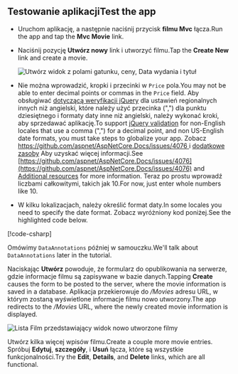 
## <a name="test-the-app"></a><span data-ttu-id="d32d6-101">Testowanie aplikacji</span><span class="sxs-lookup"><span data-stu-id="d32d6-101">Test the app</span></span>

* <span data-ttu-id="d32d6-102">Uruchom aplikację, a następnie naciśnij przycisk **filmu Mvc** łącza.</span><span class="sxs-lookup"><span data-stu-id="d32d6-102">Run the app and tap the **Mvc Movie** link.</span></span>
* <span data-ttu-id="d32d6-103">Naciśnij pozycję **Utwórz nowy** link i utworzyć filmu.</span><span class="sxs-lookup"><span data-stu-id="d32d6-103">Tap the **Create New** link and create a movie.</span></span>

  ![Utwórz widok z polami gatunku, ceny, Data wydania i tytuł](~/tutorials/first-mvc-app/adding-model/_static/movies.png)

* <span data-ttu-id="d32d6-105">Nie można wprowadzić, kropki i przecinki w `Price` pola.</span><span class="sxs-lookup"><span data-stu-id="d32d6-105">You may not be able to enter decimal points or commas in the `Price` field.</span></span> <span data-ttu-id="d32d6-106">Aby obsługiwać [dotyczącą weryfikacji jQuery](https://jqueryvalidation.org/) dla ustawień regionalnych innych niż angielski, które należy użyć przecinka (",") dla punktu dziesiętnego i formaty daty inne niż angielski, należy wykonać kroki, aby sprzedawać aplikację.</span><span class="sxs-lookup"><span data-stu-id="d32d6-106">To support [jQuery validation](https://jqueryvalidation.org/) for non-English locales that use a comma (",") for a decimal point, and non US-English date formats, you must take steps to globalize your app.</span></span> <span data-ttu-id="d32d6-107">Zobacz [ https://github.com/aspnet/AspNetCore.Docs/issues/4076 ](https://github.com/aspnet/AspNetCore.Docs/issues/4076) i [dodatkowe zasoby](#additional-resources) Aby uzyskać więcej informacji.</span><span class="sxs-lookup"><span data-stu-id="d32d6-107">See [https://github.com/aspnet/AspNetCore.Docs/issues/4076](https://github.com/aspnet/AspNetCore.Docs/issues/4076) and [Additional resources](#additional-resources) for more information.</span></span> <span data-ttu-id="d32d6-108">Teraz po prostu wprowadź liczbami całkowitymi, takich jak 10.</span><span class="sxs-lookup"><span data-stu-id="d32d6-108">For now, just enter whole numbers like 10.</span></span>

<a name="displayformatdatelocal"></a>

* <span data-ttu-id="d32d6-109">W kilku lokalizacjach, należy określić format daty.</span><span class="sxs-lookup"><span data-stu-id="d32d6-109">In some locales you need to specify the date format.</span></span> <span data-ttu-id="d32d6-110">Zobacz wyróżniony kod poniżej.</span><span class="sxs-lookup"><span data-stu-id="d32d6-110">See the highlighted code below.</span></span>

[!code-csharp[](~/tutorials/first-mvc-app/start-mvc/sample/MvcMovie/Models/MovieDateFormat.cs?name=snippet_1&highlight=2,10)]

<span data-ttu-id="d32d6-111">Omówimy `DataAnnotations` później w samouczku.</span><span class="sxs-lookup"><span data-stu-id="d32d6-111">We'll talk about `DataAnnotations` later in the tutorial.</span></span>

<span data-ttu-id="d32d6-112">Naciskając **Utwórz** powoduje, że formularz do opublikowania na serwerze, gdzie informacje filmu są zapisywane w bazie danych.</span><span class="sxs-lookup"><span data-stu-id="d32d6-112">Tapping **Create** causes the form to be posted to the server, where the movie information is saved in a database.</span></span> <span data-ttu-id="d32d6-113">Aplikacja przekierowuje do */Movies* adresu URL, w którym zostaną wyświetlone informacje filmu nowo utworzony.</span><span class="sxs-lookup"><span data-stu-id="d32d6-113">The app redirects to the */Movies* URL, where the newly created movie information is displayed.</span></span>

![Lista Film przedstawiający widok nowo utworzone filmy](~/tutorials/first-mvc-app/adding-model/_static/h.png)

<span data-ttu-id="d32d6-115">Utwórz kilka więcej wpisów filmu.</span><span class="sxs-lookup"><span data-stu-id="d32d6-115">Create a couple more movie entries.</span></span> <span data-ttu-id="d32d6-116">Spróbuj **Edytuj**, **szczegóły**, i **Usuń** łącza, które są wszystkie funkcjonalności.</span><span class="sxs-lookup"><span data-stu-id="d32d6-116">Try the **Edit**, **Details**, and **Delete** links, which are all functional.</span></span>
